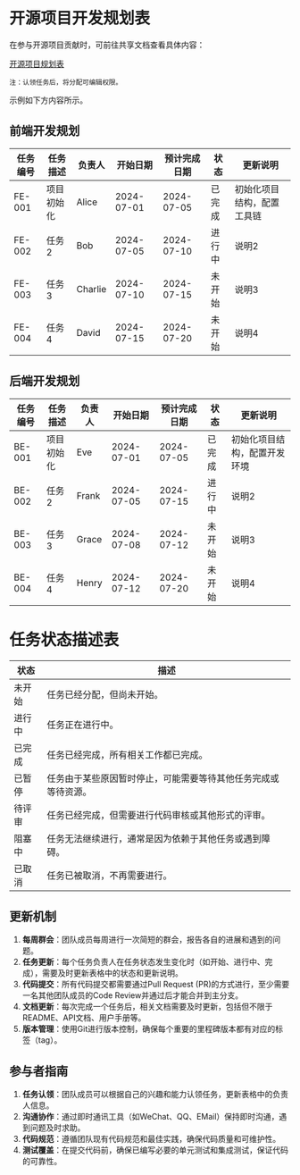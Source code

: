 # 开源项目开发规划表

在参与开源项目贡献时，可前往共享文档查看具体内容：

[开源项目规划表](https://docs.qq.com/sheet/DY1RSV2pMcXNtUHpY)

`注：认领任务后，将分配可编辑权限。`

示例如下方内容所示。

## 前端开发规划

| 任务编号 | 任务描述   | 负责人  | 开始日期   | 预计完成日期 | 状态   | 更新说明                   |
| -------- | ---------- | ------- | ---------- | ------------ | ------ | -------------------------- |
| FE-001   | 项目初始化 | Alice   | 2024-07-01 | 2024-07-05   | 已完成 | 初始化项目结构，配置工具链 |
| FE-002   | 任务2      | Bob     | 2024-07-05 | 2024-07-10   | 进行中 | 说明2                      |
| FE-003   | 任务3      | Charlie | 2024-07-10 | 2024-07-15   | 未开始 | 说明3                      |
| FE-004   | 任务4      | David   | 2024-07-15 | 2024-07-20   | 未开始 | 说明4                      |

## 后端开发规划

| 任务编号 | 任务描述   | 负责人 | 开始日期   | 预计完成日期 | 状态   | 更新说明                     |
| -------- | ---------- | ------ | ---------- | ------------ | ------ | ---------------------------- |
| BE-001   | 项目初始化 | Eve    | 2024-07-01 | 2024-07-05   | 已完成 | 初始化项目结构，配置开发环境 |
| BE-002   | 任务2      | Frank  | 2024-07-05 | 2024-07-15   | 进行中 | 说明2                        |
| BE-003   | 任务3      | Grace  | 2024-07-08 | 2024-07-12   | 未开始 | 说明3                        |
| BE-004   | 任务4      | Henry  | 2024-07-12 | 2024-07-20   | 未开始 | 说明4                        |

# 任务状态描述表

| 状态   | 描述                                                         |
| ------ | ------------------------------------------------------------ |
| 未开始 | 任务已经分配，但尚未开始。                                   |
| 进行中 | 任务正在进行中。                                             |
| 已完成 | 任务已经完成，所有相关工作都已完成。                         |
| 已暂停 | 任务由于某些原因暂时停止，可能需要等待其他任务完成或等待资源。 |
| 待评审 | 任务已经完成，但需要进行代码审核或其他形式的评审。           |
| 阻塞中 | 任务无法继续进行，通常是因为依赖于其他任务或遇到障碍。       |
| 已取消 | 任务已被取消，不再需要进行。                                 |

## 更新机制

1. **每周群会**：团队成员每周进行一次简短的群会，报告各自的进展和遇到的问题。
2. **任务更新**：每个任务负责人在任务状态发生变化时（如开始、进行中、完成），需要及时更新表格中的状态和更新说明。
3. **代码提交**：所有代码提交都需要通过Pull Request (PR)的方式进行，至少需要一名其他团队成员的Code Review并通过后才能合并到主分支。
4. **文档更新**：每次完成一个任务后，相关文档需要及时更新，包括但不限于README、API文档、用户手册等。
5. **版本管理**：使用Git进行版本控制，确保每个重要的里程碑版本都有对应的标签（tag）。

## 参与者指南

1. **任务认领**：团队成员可以根据自己的兴趣和能力认领任务，更新表格中的负责人信息。
2. **沟通协作**：通过即时通讯工具（如WeChat、QQ、EMail）保持即时沟通，遇到问题及时求助。
3. **代码规范**：遵循团队现有代码规范和最佳实践，确保代码质量和可维护性。
4. **测试覆盖**：在提交代码前，确保已编写必要的单元测试和集成测试，保证代码的可靠性。
